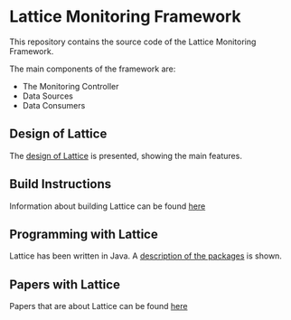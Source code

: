 # Lattice Monitoring Framework
This repository contains the source code of the Lattice Monitoring Framework.

The main components of the framework are:
- The Monitoring Controller
- Data Sources
- Data Consumers

## Design of Lattice

The [design of Lattice](docs/Design.md) is presented, showing the main features.

## Build Instructions

Information about building Lattice can be found [here](docs/Build.md)

## Programming with Lattice

Lattice has been written in Java.  A [description of the packages](docs/JavaPackages.md) is shown.


## Papers with Lattice

Papers that are about Lattice can be found [here](docs/LatticePapers.md)


